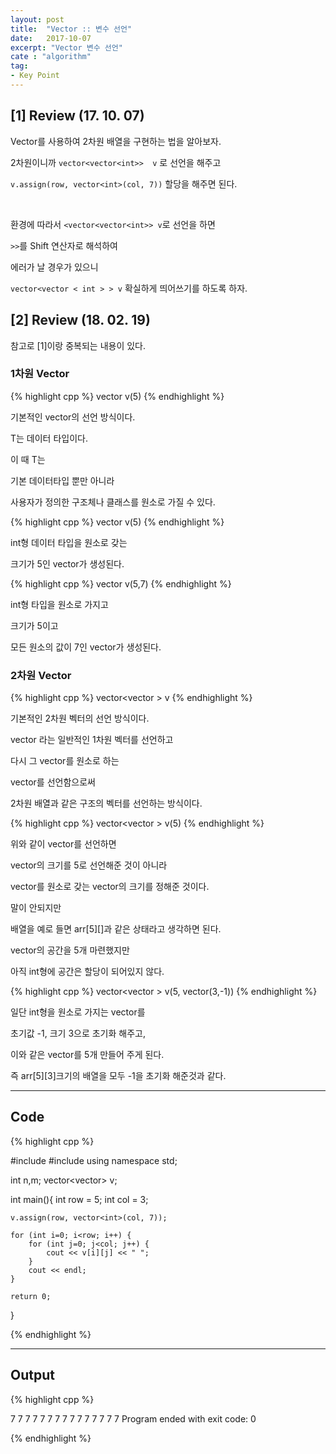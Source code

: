 ```yaml
---
layout: post
title:  "Vector :: 변수 선언"
date:   2017-10-07
excerpt: "Vector 변수 선언"
cate : "algorithm"
tag:
- Key Point
---
```


## [1] Review (17. 10. 07)

Vector를 사용하여 2차원 배열을 구현하는 법을 알아보자.

2차원이니까  `vector<vector<int>>  v` 로 선언을 해주고

`v.assign(row, vector<int>(col, 7))` 할당을 해주면 된다.

<br>

환경에 따라서 `<vector<vector<int>> v`로 선언을 하면

 `>>`를 Shift 연산자로 해석하여

에러가 날 경우가 있으니 

`vector<vector < int > > v` 확실하게 띄어쓰기를 하도록 하자.


## [2] Review (18. 02. 19)

참고로 [1]이랑 중복되는 내용이 있다. 


### 1차원 Vector


{% highlight cpp %}
vector<T> v(5)
{% endhighlight %}

기본적인 vector의 선언 방식이다. 

T는 데이터 타입이다. 

이 때 T는 

기본 데이터타입 뿐만 아니라 

사용자가 정의한 구조체나 클래스를 원소로 가질 수 있다.


{% highlight cpp %}
vector<int> v(5)
{% endhighlight %}

int형 데이터 타입을 원소로 갖는 

크기가 5인 vector가 생성된다.


{% highlight cpp %}
vector<int> v(5,7)
{% endhighlight %}

int형 타입을 원소로 가지고 

크기가 5이고 

모든 원소의 값이 7인 vector가 생성된다.


### 2차원 Vector

{% highlight cpp %}
vector<vector<int> > v
{% endhighlight %}


기본적인 2차원 벡터의 선언 방식이다. 

vector<int> 라는 일반적인 1차원 벡터를 선언하고 

다시 그 vector를 원소로 하는 

vector를 선언함으로써 

2차원 배열과 같은 구조의 벡터를 선언하는 방식이다.


{% highlight cpp %}
vector<vector<int> > v(5)
{% endhighlight %}

위와 같이 vector를 선언하면 

vector의 크기를 5로 선언해준 것이 아니라 

vector를 원소로 갖는 vector의 크기를 정해준 것이다.

말이 안되지만 

배열을 예로 들면 arr[5][]과 같은 상태라고 생각하면 된다. 

vector의 공간을 5개 마련했지만 

아직 int형에 공간은 할당이 되어있지 않다.


{% highlight cpp %}
vector<vector<int> > v(5, vector<int>(3,-1))
{% endhighlight %}

일단 int형을 원소로 가지는 vector를 

초기값 -1, 크기 3으로 초기화 해주고, 

이와 같은 vector를 5개 만들어 주게 된다. 

즉 arr[5][3]크기의 배열을 모두 -1을 초기화 해준것과 같다.

---

## Code
{% highlight cpp %}

#include <iostream>
#include <vector>
using namespace std;

int n,m;
vector<vector<int>> v;

int main(){
    int row = 5;
    int col = 3;
    
    v.assign(row, vector<int>(col, 7));
    
    for (int i=0; i<row; i++) {
        for (int j=0; j<col; j++) {
            cout << v[i][j] << " ";
        }
        cout << endl;
    }

    return 0;
}

{% endhighlight %}

---
## Output

{% highlight cpp %}

7 7 7 
7 7 7 
7 7 7 
7 7 7 
7 7 7 
Program ended with exit code: 0

{% endhighlight %}



